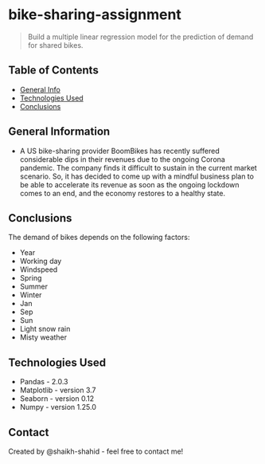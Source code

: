 # bike-sharing-assignment
> Build a multiple linear regression model for the prediction of demand for shared bikes.


## Table of Contents
* [General Info](#general-information)
* [Technologies Used](#technologies-used)
* [Conclusions](#conclusions)

<!-- You can include any other section that is pertinent to your problem -->

## General Information
- A US bike-sharing provider BoomBikes has recently suffered considerable dips in their revenues due to the ongoing Corona pandemic. The company finds it difficult to sustain in the current market scenario. So, it has decided to come up with a mindful business plan to be able to accelerate its revenue as soon as the ongoing lockdown comes to an end, and the economy restores to a healthy state. 

<!-- You don't have to answer all the questions - just the ones relevant to your project. -->

## Conclusions
The demand of bikes depends on the following factors:
* Year
* Working day
* Windspeed
* Spring
* Summer
* Winter
* Jan
* Sep
* Sun
* Light snow rain
* Misty weather

<!-- You don't have to answer all the questions - just the ones relevant to your project. -->


## Technologies Used
- Pandas - 2.0.3
- Matplotlib - version 3.7
- Seaborn - version 0.12
- Numpy - version 1.25.0


## Contact
Created by @shaikh-shahid - feel free to contact me!


<!-- Optional -->
<!-- ## License -->
<!-- This project is open source and available under the [... License](). -->

<!-- You don't have to include all sections - just the one's relevant to your project -->
